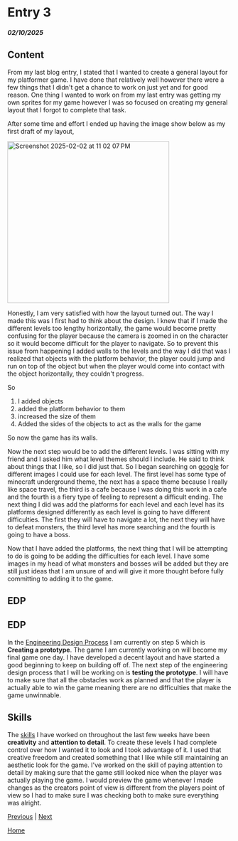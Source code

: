 # Entry 3
##### 02/10/2025

## Content
From my last blog entry, I stated that I wanted to create a general layout for my platformer game. I have done that relatively well however there were a few things that I didn't get a chance to work on just yet and for good reason. One thing I wanted to work on from my last entry was getting my own sprites for my game however I was so focused on creating my general layout that I forgot to complete that task.

After some time and effort I ended up having the image show below as my first draft of my layout,

<img width="364" alt="Screenshot 2025-02-02 at 11 02 07 PM" src="https://github.com/user-attachments/assets/1002cc7a-ff2f-48e4-9bfb-4320c01b65aa" />

Honestly, I am very satisfied with how the layout turned out. The way I made this was I first had to think about the design. I knew that if I made the different levels too lengthy horizontally, the game would become pretty confusing for the player because the camera is zoomed in on the character so it would become difficult for the player to navigate. So to prevent this issue from happening I added walls to the levels and the way I did that was I realized that objects with the platform behavior, the player could jump and run on top of the object but when the player would come into contact with the object horizontally, they couldn't progress. 

So 

1) I added objects
2) added the platform behavior to them
3) increased the size of them
4) Added the sides of the objects to act as the walls for the game

So now the game has its walls.

Now the next step would be to add the different levels. I was sitting with my friend and I asked him what level themes should I include. He said to think about things that I like, so I did just that. So I began searching on [google](https://www.google.com/?safe=active&ssui=on) for different images I could use for each level. The first level has some type of minecraft underground theme, the next has a space theme because I really like space  travel, the third is a cafe because I was doing this work in a cafe and the fourth is a fiery type of feeling to represent a difficult ending. The next thing I did was add the platforms for each level and each level has its platforms designed differently as each level is going to have different difficulties. The first they will have to navigate a lot, the next they will have to defeat monsters, the third level has more searching and the fourth is going to have a boss. 

Now that I have added the platforms, the next thing that I will be attempting to do is going to be adding the difficulties for each level. I have some images in my head of what monsters and bosses will be added but they are still just ideas that I am unsure of and will give it more thought before fully committing to adding it to the game. 

## EDP

## EDP
In the [Engineering Design Process](https://hstatsep.github.io/students/#edp) I am currently on step 5 which is **Creating a prototype**. The game I am currently working on will become my final game one day. I have developed a decent layout and have started a good beginning to keep on building off of. The next step of the engineering design process that I will be working on is **testing the prototype**. I will have to make sure that all the obstacles work as planned and that the player is actually able to win the game meaning there are no difficulties that make the game unwinnable. 

## Skills
The [skills](https://hstatsep.github.io/students/#skills) I have worked on throughout the last few weeks have been **creativity** and **attention to detail**. To create these levels I had complete control over how I wanted it to look and I took advantage of it. I used that creative freedom and created something that I like while still maintaining an aesthetic look for the game. I've worked on the skill of paying attention to detail by making sure that the game still looked nice when the player was actually playing the game. I would preview the game whenever I made changes as the creators point of view is different from the players point of view so I had to make sure I was checking both to make sure everything was alright.




[Previous](entry02.md) | [Next](entry04.md)

[Home](../README.md)


